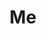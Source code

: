 ---
title: "Me"
layout: category
permalink: /etc/me/
author_profile: true
taxonomy: Me
sidebar:
  nav: "categories"

published: true
---